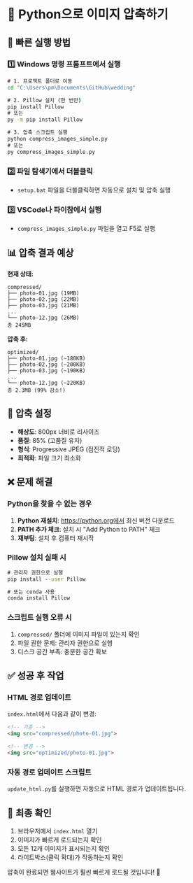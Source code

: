 # 🐍 Python으로 이미지 압축하기

## 🚀 빠른 실행 방법

### 1️⃣ Windows 명령 프롬프트에서 실행
```cmd
# 1. 프로젝트 폴더로 이동
cd "C:\Users\pm\Documents\GitHub\wedding"

# 2. Pillow 설치 (한 번만)
pip install Pillow
# 또는
py -m pip install Pillow

# 3. 압축 스크립트 실행
python compress_images_simple.py
# 또는
py compress_images_simple.py
```

### 2️⃣ 파일 탐색기에서 더블클릭
- `setup.bat` 파일을 더블클릭하면 자동으로 설치 및 압축 실행

### 3️⃣ VSCode나 파이참에서 실행
- `compress_images_simple.py` 파일을 열고 F5로 실행

## 📊 압축 결과 예상

**현재 상태:**
```
compressed/
├── photo-01.jpg (19MB)
├── photo-02.jpg (22MB)
├── photo-03.jpg (21MB)
...
└── photo-12.jpg (26MB)
총 245MB
```

**압축 후:**
```
optimized/
├── photo-01.jpg (~180KB)
├── photo-02.jpg (~200KB)
├── photo-03.jpg (~190KB)
...
└── photo-12.jpg (~220KB)
총 2.3MB (99% 감소!)
```

## 🔧 압축 설정
- **해상도**: 800px 너비로 리사이즈
- **품질**: 85% (고품질 유지)
- **형식**: Progressive JPEG (점진적 로딩)
- **최적화**: 파일 크기 최소화

## ❌ 문제 해결

### Python을 찾을 수 없는 경우
1. **Python 재설치**: https://python.org에서 최신 버전 다운로드
2. **PATH 추가 체크**: 설치 시 "Add Python to PATH" 체크
3. **재부팅**: 설치 후 컴퓨터 재시작

### Pillow 설치 실패 시
```cmd
# 관리자 권한으로 실행
pip install --user Pillow

# 또는 conda 사용
conda install Pillow
```

### 스크립트 실행 오류 시
1. `compressed/` 폴더에 이미지 파일이 있는지 확인
2. 파일 권한 문제: 관리자 권한으로 실행
3. 디스크 공간 부족: 충분한 공간 확보

## ✅ 성공 후 작업

### HTML 경로 업데이트
`index.html`에서 다음과 같이 변경:
```html
<!-- 기존 -->
<img src="compressed/photo-01.jpg">

<!-- 변경 -->
<img src="optimized/photo-01.jpg">
```

### 자동 경로 업데이트 스크립트
`update_html.py`를 실행하면 자동으로 HTML 경로가 업데이트됩니다.

## 🎯 최종 확인
1. 브라우저에서 `index.html` 열기
2. 이미지가 빠르게 로드되는지 확인
3. 모든 12개 이미지가 표시되는지 확인
4. 라이트박스(클릭 확대)가 작동하는지 확인

압축이 완료되면 웹사이트가 훨씬 빠르게 로드될 것입니다! 🚀